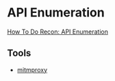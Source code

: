 # API Enumeration
[How To Do Recon: API Enumeration](https://www.youtube.com/watch?v=fvcKwUS4PTE&t=267s)

## Tools
- [mitmproxy](https://mitmproxy.org/)
